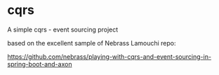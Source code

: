 # cqrs
A simple cqrs - event sourcing project

based on the excellent sample of Nebrass Lamouchi repo:

https://github.com/nebrass/playing-with-cqrs-and-event-sourcing-in-spring-boot-and-axon
